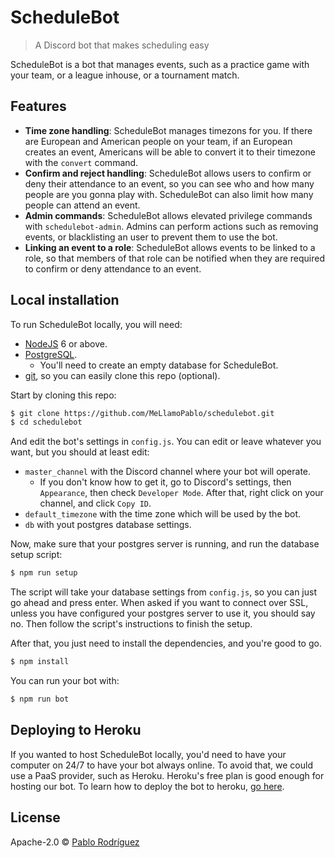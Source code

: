 # ScheduleBot
> A Discord bot that makes scheduling easy

ScheduleBot is a bot that manages events, such as a practice game with your team, or a league
inhouse, or a tournament match.

## Features

* **Time zone handling**: ScheduleBot manages timezons for you. If there are European and
American people on your team, if an European creates an event, Americans will be able to convert
it to their timezone with the `convert` command.
* **Confirm and reject handling**: ScheduleBot allows users to confirm or deny their attendance
to an event, so you can see who and how many people are you gonna play with. ScheduleBot can also
 limit how many people can attend an event.
* **Admin commands**: ScheduleBot allows elevated privilege commands with `schedulebot-admin`.
Admins can perform actions such as removing events, or blacklisting an user to prevent them to
use the bot.
* **Linking an event to a role**: ScheduleBot allows events to be linked to a role, so that
members of that role can be notified when they are required to confirm or deny attendance to an
event.

## Local installation

To run ScheduleBot locally, you will need:

* [NodeJS](https://nodejs.org/en/download/) 6 or above.
* [PostgreSQL](https://www.postgresql.org/download/).
	* You'll need to create an empty database for ScheduleBot.
* [git](https://git-scm.com/downloads), so you can easily clone this repo (optional).

Start by cloning this repo:

```sh
$ git clone https://github.com/MeLlamoPablo/schedulebot.git
$ cd schedulebot
```

And edit the bot's settings in `config.js`. You can edit or leave whatever you want, but you
should at least edit:

* `master_channel` with the Discord channel where your bot will operate.
	* If you don't know how to get it, go to Discord's settings, then `Appearance`, then check
	`Developer Mode`. After that, right click on your channel, and click `Copy ID`.
* `default_timezone` with the time zone which will be used by the bot.
* `db` with yout postgres database settings.

Now, make sure that your postgres server is running, and run the database setup script:

```sh
$ npm run setup
```

The script will take your database settings from `config.js`, so you can just go ahead and press
enter. When asked if you want to connect over SSL, unless you have configured your postgres
server to use it, you should say no. Then follow the script's instructions to finish the setup.

After that, you just need to install the dependencies, and you're good to go.

```sh
$ npm install
```

You can run your bot with:

```sh
$ npm run bot
```
## Deploying to Heroku

If you wanted to host ScheduleBot locally, you'd need to have your computer on 24/7 to have your bot always online. To avoid that, we could use a PaaS provider, such as Heroku. Heroku's free plan is good enough for hosting our bot. To learn how to deploy the bot to heroku, [go here](https://github.com/MeLlamoPablo/schedulebot/tree/heroku#heroku-deployment-guide).

## License

Apache-2.0 © [Pablo Rodríguez](https://github.com/MeLlamoPablo)
